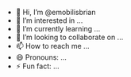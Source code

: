 - 👋 Hi, I’m @emobilisbrian
- 👀 I’m interested in ...
- 🌱 I’m currently learning ...
- 💞️ I’m looking to collaborate on ...
- 📫 How to reach me ...
- 😄 Pronouns: ...
- ⚡ Fun fact: ...

<!---
emobilisbrian/emobilisbrian is a ✨ special ✨ repository because its `README.md` (this file) appears on your GitHub profile.
You can click the Preview link to take a look at your changes.
--->
